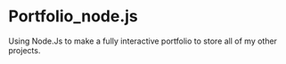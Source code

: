 # Portfolio_node.js

Using Node.Js to make a fully interactive portfolio to store all of my other projects.
